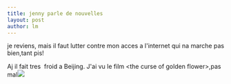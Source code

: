 ```yaml
---
title: jenny parle de nouvelles 
layout: post
author: lm
---
```

<p>je reviens, mais il faut lutter contre mon acces a l&#39;internet qui na marche pas bien,tant pis!</p>
<p>Aj il fait tres   froid a Beijing. J&#39;ai vu le film &lt;the curse of golden flower&gt;,pas mal<img src="/modules/tinymce/tinymce/jscripts/tiny_mce/plugins/emotions/images/smiley-cool.gif" /> </p>
